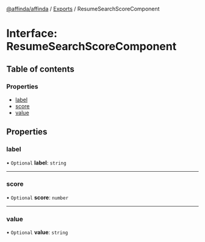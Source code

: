 [@affinda/affinda](../README.md) / [Exports](../modules.md) / ResumeSearchScoreComponent

# Interface: ResumeSearchScoreComponent

## Table of contents

### Properties

- [label](ResumeSearchScoreComponent.md#label)
- [score](ResumeSearchScoreComponent.md#score)
- [value](ResumeSearchScoreComponent.md#value)

## Properties

### label

• `Optional` **label**: `string`

___

### score

• `Optional` **score**: `number`

___

### value

• `Optional` **value**: `string`
